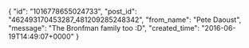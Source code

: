  {
   "id": "1016778655024733",
   "post_id": "462493170453287_481209285248342",
   "from_name": "Pete Daoust",
   "message": "The Bronfman family too :D",
   "created_time": "2016-06-19T14:49:07+0000"
 }
